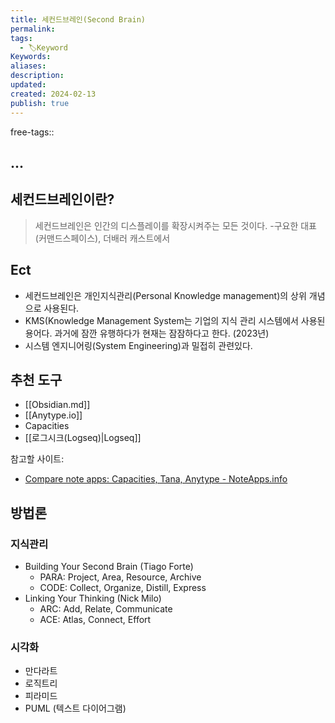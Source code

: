 ```yaml
---
title: 세컨드브레인(Second Brain)
permalink: 
tags:
  - 🏷️Keyword
Keywords: 
aliases: 
description: 
updated: 
created: 2024-02-13
publish: true
---
```

free-tags:: 

## ...


## 세컨드브레인이란?

>세컨드브레인은 인간의 디스플레이를 확장시켜주는 모든 것이다. 
>\-구요한 대표 (커맨드스페이스), 더배러 캐스트에서

## Ect
- 세컨드브레인은 개인지식관리(Personal Knowledge management)의 상위 개념으로 사용된다. 
- KMS(Knowledge Management System는 기업의 지식 관리 시스템에서 사용된 용어다. 과거에 잠깐 유행하다가 현재는 잠잠하다고 한다. (2023년)
- 시스템 엔지니어링(System Engineering)과 밀접히 관련있다. 

## 추천 도구
- [[Obsidian.md]]
- [[Anytype.io]]
- Capacities
- [[로그시크(Logseq)|Logseq]]

참고할 사이트: 
- [Compare note apps: Capacities, Tana, Anytype - NoteApps.info](https://noteapps.info/apps/compare?note_app=anytype%2Bcapacities%2Btana)

## 방법론
### 지식관리
- Building Your Second Brain (Tiago Forte)
	- PARA: Project, Area, Resource, Archive
	- CODE: Collect, Organize, Distill, Express
- Linking Your Thinking (Nick Milo)
	- ARC: Add, Relate, Communicate
	- ACE: Atlas, Connect, Effort

### 시각화
- 만다라트
- 로직트리
- 피라미드
- PUML (텍스트 다이어그램)